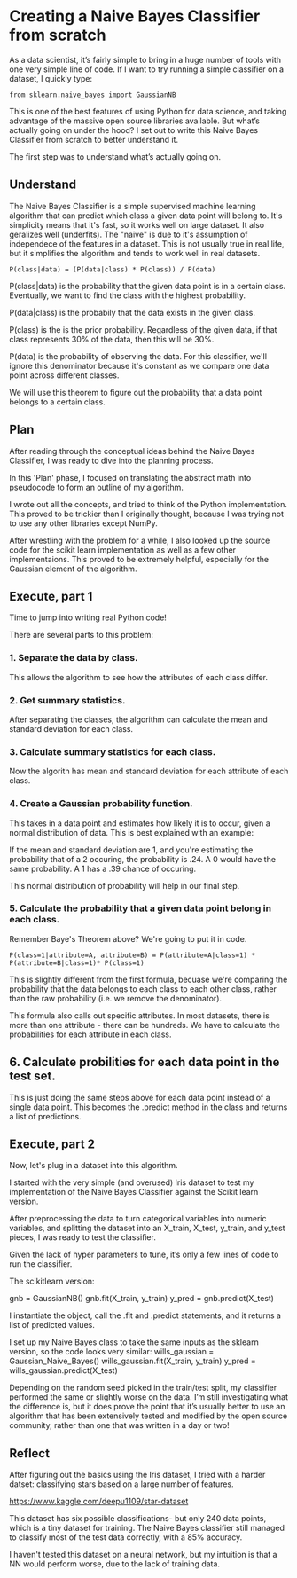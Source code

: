 # Creating a Naive Bayes Classifier from scratch

As a data scientist, it’s fairly simple to bring in a huge number of tools with one very simple line of code. If I want to try running a simple classifier on a dataset, I quickly type:

```
from sklearn.naive_bayes import GaussianNB
```

This is one of the best features of using Python for data science, and taking advantage of the massive open source libraries available. But what’s actually going on under the hood? I set out to write this Naive Bayes Classifier from scratch to better understand it.

The first step was to understand what’s actually going on.

## Understand

The Naive Bayes Classifier is a simple supervised machine learning algorithm that can predict which class a given data point will belong to. It's simplicity means that it's fast, so it works well on large dataset. It also geralizes well (underfits). The "naive" is due to it's assumption of independece of the features in a dataset. This is not usually true in real life, but it simplifies the algorithm and tends to work well in real datasets.

```
P(class|data) = (P(data|class) * P(class)) / P(data)
```
P(class|data) is the probability that the given data point is in a certain class. Eventually, we want to find the class with the highest probability.

P(data|class) is the probabily that the data exists in the given class.

P(class) is the is the prior probability. Regardless of the given data, if that class represents 30% of the data, then this will be 30%.

P(data) is the probability of observing the data. For this classifier, we'll ignore this denominator because it's constant as we compare one data point across different classes.


We will use this theorem to figure out the probability that a data point belongs to a certain class.
 

## Plan
 
After reading through the conceptual ideas behind the Naive Bayes Classifier, I was ready to dive into the planning process. 

In this 'Plan' phase, I focused on translating the abstract math into pseudocode to form an outline of my algorithm. 

I wrote out all the concepts, and tried to think of the Python implementation. This proved to be trickier than I originally thought, because I was trying not to use any other libraries except NumPy. 

After wrestling with the problem for a while, I also looked up the source code for the scikit learn implementation as well as a few other implementaions. This proved to be extremely helpful, especially for the Gaussian element of the algorithm.


## Execute, part 1

Time to jump into writing real Python code!

There are several parts to this problem:

### 1. Separate the data by class. 
This allows the algorithm to see how the attributes of each class differ.

### 2. Get summary statistics. 
After separating the classes, the algorithm can calculate the mean and standard deviation for each class.

### 3. Calculate summary statistics for each class. 
Now the algorith has mean and standard deviation for each attribute of each class.

### 4. Create a Gaussian probability function. 
This takes in a data point and estimates how likely it is to occur, given a normal distribution of data. This is best explained with an example: 

If the mean and standard deviation are 1, and you're estimating the probability that of a 2 occuring, the probability is .24. A 0 would have the same probability. A 1 has a .39 chance of occuring.

This normal distribution of probability will help in our final step.

### 5. Calculate the probability that a given data point belong in each class. 

Remember Baye's Theorem above? We're going to put it in code.

```
P(class=1|attribute=A, attribute=B) = P(attribute=A|class=1) * P(attribute=B|class=1)* P(class=1)
```

This is slightly different from the first formula, becuase we're comparing the probability that the data belongs to each class to each other class, rather than the raw probability (i.e. we remove the denominator).

This formula also calls out specific attributes. In most datasets, there is more than one attribute - there can be hundreds. We have to calculate the probabilities for each attribute in each class.

## 6. Calculate probilities for each data point in the test set.

This is just doing the same steps above for each data point instead of a single data point. This becomes the .predict method in the class and returns a list of predictions.


## Execute, part 2

Now, let's plug in a dataset into this algorithm.

I started with the very simple (and overused) Iris dataset to test my implementation of the Naive Bayes Classifier against the Scikit learn version.

After preprocessing the data to turn categorical variables into numeric variables, and splitting the dataset into an X_train, X_test, y_train, and y_test pieces, I was ready to test the classifier.

Given the lack of hyper parameters to tune, it’s only a few lines of code to run the classifier.

The scikitlearn version:

gnb = GaussianNB()
gnb.fit(X_train, y_train)
y_pred = gnb.predict(X_test)

I instantiate the object, call the .fit and .predict statements, and it returns a list of predicted values.

I set up my Naive Bayes class to take the same inputs as the sklearn version, so the code looks very similar:
wills_gaussian = Gaussian_Naive_Bayes()
wills_gaussian.fit(X_train, y_train)
y_pred = wills_gaussian.predict(X_test)

Depending on the random seed picked in the train/test split, my classifier performed the same or slightly worse on the data. I’m still investigating what the difference is, but it does prove the point that it’s usually better to use an algorithm that has been extensively tested and modified by the open source community, rather than one that was written in a day or two!

## Reflect

After figuring out the basics using the Iris dataset, I tried with a harder datset: classifying stars based on a large number of features. 

https://www.kaggle.com/deepu1109/star-dataset

This dataset has six possible classifications- but only 240 data points, which is a tiny dataset for training. The Naive Bayes classifier still managed to classify most of the test data correctly, with a 85% accuracy.

I haven't tested this dataset on a neural network, but my intuition is that a NN would perform worse, due to the lack of training data.